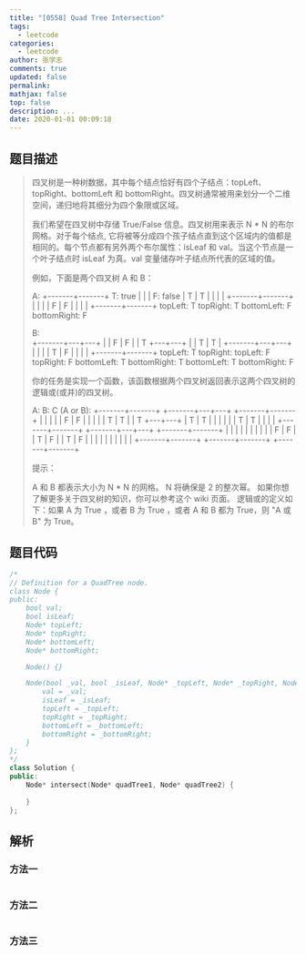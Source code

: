 ```yaml
---
title: "[0558] Quad Tree Intersection"
tags:
  - leetcode
categories:
  - leetcode
author: 张学志
comments: true
updated: false
permalink:
mathjax: false
top: false
description: ...
date: 2020-01-01 00:09:18
---
```


## 题目描述

> 四叉树是一种树数据，其中每个结点恰好有四个子结点：topLeft、topRight、bottomLeft 和 bottomRight。四叉树通常被用来划分一个二维空间，递归地将其细分为四个象限或区域。 
> 
> 我们希望在四叉树中存储 True/False 信息。四叉树用来表示 N * N 的布尔网格。对于每个结点, 它将被等分成四个孩子结点直到这个区域内的值都是相同的。每个节点都有另外两个布尔属性：isLeaf 和 val。当这个节点是一个叶子结点时 isLeaf 为真。val 变量储存叶子结点所代表的区域的值。 
> 
> 例如，下面是两个四叉树 A 和 B： 
> 
> A:
> +-------+-------+   T: true
> |       |       |   F: false
> |   T   |   T   |
> |       |       |
> +-------+-------+
> |       |       |
> |   F   |   F   |
> |       |       |
> +-------+-------+
> topLeft: T
> topRight: T
> bottomLeft: F
> bottomRight: F
> 
> B:               
> +-------+---+---+
> |       | F | F |
> |   T   +---+---+
> |       | T | T |
> +-------+---+---+
> |       |       |
> |   T   |   F   |
> |       |       |
> +-------+-------+
> topLeft: T
> topRight:
> topLeft: F
> topRight: F
> bottomLeft: T
> bottomRight: T
> bottomLeft: T
> bottomRight: F
> 
> 
> 
> 
> 你的任务是实现一个函数，该函数根据两个四叉树返回表示这两个四叉树的逻辑或(或并)的四叉树。 
> 
> A:                 B:                 C (A or B):
> +-------+-------+  +-------+---+---+  +-------+-------+
> |       |       |  |       | F | F |  |       |       |
> |   T   |   T   |  |   T   +---+---+  |   T   |   T   |
> |       |       |  |       | T | T |  |       |       |
> +-------+-------+  +-------+---+---+  +-------+-------+
> |       |       |  |       |       |  |       |       |
> |   F   |   F   |  |   T   |   F   |  |   T   |   F   |
> |       |       |  |       |       |  |       |       |
> +-------+-------+  +-------+-------+  +-------+-------+
> 
> 
> 
> 
> 提示： 
> 
> 
> A 和 B 都表示大小为 N * N 的网格。 
> N 将确保是 2 的整次幂。 
> 如果你想了解更多关于四叉树的知识，你可以参考这个 wiki 页面。 
> 逻辑或的定义如下：如果 A 为 True ，或者 B 为 True ，或者 A 和 B 都为 True，则 "A 或 B" 为 True。 
> 
> 

## 题目代码

```cpp
/*
// Definition for a QuadTree node.
class Node {
public:
    bool val;
    bool isLeaf;
    Node* topLeft;
    Node* topRight;
    Node* bottomLeft;
    Node* bottomRight;

    Node() {}

    Node(bool _val, bool _isLeaf, Node* _topLeft, Node* _topRight, Node* _bottomLeft, Node* _bottomRight) {
        val = _val;
        isLeaf = _isLeaf;
        topLeft = _topLeft;
        topRight = _topRight;
        bottomLeft = _bottomLeft;
        bottomRight = _bottomRight;
    }
};
*/
class Solution {
public:
    Node* intersect(Node* quadTree1, Node* quadTree2) {
        
    }
};
```

## 解析

### 方法一

```cpp

```

### 方法二

```cpp

```

### 方法三

```cpp

```

